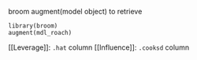 broom augment(model object) to retrieve
```
library(broom)
augment(mdl_roach)
```
[[Leverage]]: `.hat` column
[[Influence]]:  `.cooksd` column